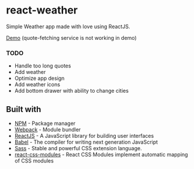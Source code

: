 # react-weather

Simple Weather app made with love using ReactJS.

[Demo](http://www.react-weather.ga) (quote-fetching service is not working in demo)

### TODO
* Handle too long quotes
* Add weather
* Optimize app design
* Add weather icons
* Add bottom drawer with ability to change cities

## Built with

* [NPM](https://www.npmjs.com/) - Package manager
* [Webpack](https://webpack.js.org/) - Module bundler
* [ReactJS](https://reactjs.org/) - A JavaScript library for building user interfaces
* [Babel](https://babeljs.io/) - The compiler for writing next generation JavaScript
* [Sass](https://sass-lang.com/) - Stable and powerful CSS extension language.
* [react-css-modules](https://github.com/gajus/react-css-modules) - React CSS Modules implement automatic mapping of CSS modules